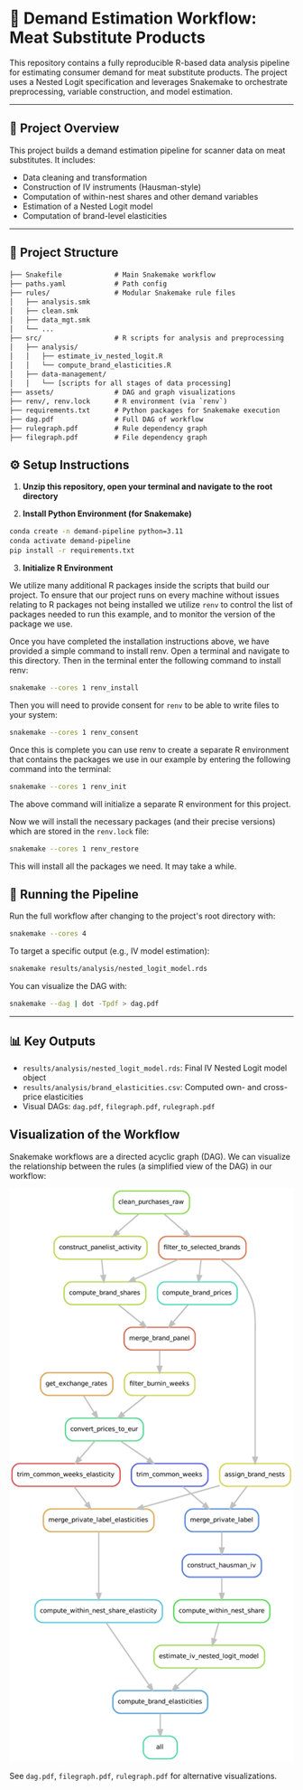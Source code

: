 # 🛒 Demand Estimation Workflow: Meat Substitute Products

This repository contains a fully reproducible R-based data analysis pipeline for estimating consumer demand for meat substitute products. The project uses a Nested Logit specification and leverages Snakemake to orchestrate preprocessing, variable construction, and model estimation.

---

## 🧭 Project Overview

This project builds a demand estimation pipeline for scanner data on meat substitutes. It includes:

- Data cleaning and transformation
- Construction of IV instruments (Hausman-style)
- Computation of within-nest shares and other demand variables
- Estimation of a Nested Logit model
- Computation of brand-level elasticities

---

## 📁 Project Structure

```
├── Snakefile             # Main Snakemake workflow
├── paths.yaml            # Path config 
├── rules/                # Modular Snakemake rule files
│   ├── analysis.smk
│   ├── clean.smk
│   ├── data_mgt.smk
│   └── ...
├── src/                  # R scripts for analysis and preprocessing
│   ├── analysis/
│   │   ├── estimate_iv_nested_logit.R
│   │   └── compute_brand_elasticities.R
│   ├── data-management/
│   │   └── [scripts for all stages of data processing]
├── assets/               # DAG and graph visualizations
├── renv/, renv.lock      # R environment (via `renv`)
├── requirements.txt      # Python packages for Snakemake execution
├── dag.pdf               # Full DAG of workflow
├── rulegraph.pdf         # Rule dependency graph
├── filegraph.pdf         # File dependency graph
```

## ⚙️ Setup Instructions

1. **Unzip this repository, open your terminal and navigate to the root directory**

2. **Install Python Environment (for Snakemake)**

```bash
conda create -n demand-pipeline python=3.11
conda activate demand-pipeline
pip install -r requirements.txt
```

3. **Initialize R Environment**

We utilize many additional R packages inside the scripts that build our project.
To ensure that our project runs on every machine without issues relating to R packages not being installed we utilize `renv` to control the list of packages needed to run this example, and to monitor the version of the package we use.

Once you have completed the installation instructions above, we have provided a simple command to install renv.
Open a terminal and navigate to this directory.
Then in the terminal enter the following command to install renv:

``` bash
snakemake --cores 1 renv_install
```

Then you will need to provide consent for `renv` to be able to write files to your system:

``` bash
snakemake --cores 1 renv_consent
```

Once this is complete you can use renv to create a separate R environment that contains the packages we use in our example by entering the following command into the terminal:

``` bash
snakemake --cores 1 renv_init
```

The above command will initialize a separate R environment for this project.

Now we will install the necessary packages (and their precise versions) which are stored in the `renv.lock` file:

``` bash
snakemake --cores 1 renv_restore
```

This will install all the packages we need. It may take a while.



## 🚀 Running the Pipeline

Run the full workflow after changing to the project's root directory with:

```bash
snakemake --cores 4
```

To target a specific output (e.g., IV model estimation):

```bash
snakemake results/analysis/nested_logit_model.rds
```

You can visualize the DAG with:

```bash
snakemake --dag | dot -Tpdf > dag.pdf
```

---

## 📊 Key Outputs

- `results/analysis/nested_logit_model.rds`: Final IV Nested Logit model object
- `results/analysis/brand_elasticities.csv`: Computed own- and cross-price elasticities
- Visual DAGs: `dag.pdf`, `filegraph.pdf`, `rulegraph.pdf`

## Visualization of the Workflow

Snakemake workflows are a directed acyclic graph (DAG).
We can visualize the relationship between the rules (a simplified view of the DAG) in our workflow:

![Rulegraph for Workflow](./assets/rulegraph.png)

See `dag.pdf`, `filegraph.pdf`, `rulegraph.pdf` for alternative visualizations.
